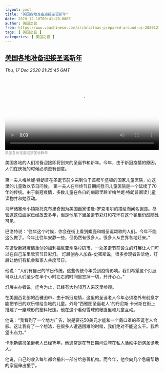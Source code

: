 ```yaml
---
layout: post
title: "美国各地准备迎接圣诞新年"
date: 2020-12-18T00:41:20.000Z
author: 美国之音
from: https://www.voachinese.com/a/christmas-prepared-around-us-20201217/5703786.html
tags: [ 美国之音 ]
categories: [ 美国之音 ]
---
```

<!--1608252080000-->
[美国各地准备迎接圣诞新年](https://www.voachinese.com/a/christmas-prepared-around-us-20201217/5703786.html)
------

<div>
<div><i>Thu, 17 Dec 2020 21:25:45 GMT</i></div><video poster="https://images.weserv.nl?url=gdb.voanews.com/81eac788-2387-4cff-90a3-effea447a4a1_tv_r1_s_w900.jpg" src="https://av.voanews.com/Videoroot/Pangeavideo/2020/12/8/81/81eac788-2387-4cff-90a3-effea447a4a1_240p.mp4" style="width:100%" controls></video><div><small style="color: #999;">美国各地准备迎接圣诞新年</small></div><p>美国各地的人们准备迎接即将到来的圣诞节和新年。今年，由于新冠疫情的原因，人们在庆祝的时候必须更有创意。<br /> <br />第一夫人梅兰妮·特朗普在圣诞节前夕来到位于首都华盛顿的国家儿童医院，向这里的儿童致以节日问候。 第一夫人在年终节日期间慰问儿童医院是一个延续了70年的传统。由于新冠疫情，多数儿童在各自的病房里聆听梅兰妮·特朗普阅读儿童读物并和她互动。 </p><p>马萨诸塞州小镇斯托克布里奇因为美国画家诺曼-罗克韦尔的描绘而闻名遐迩。尽管这这位画家已经故去多年，但是他笔下里圣诞节彩灯和花环在这个镇里仍然随处可见。</p><p>巴洛特说：“往年这个时候，你会在街上看到麋鹿和唱圣诞颂歌的人们。今年不能这么做了。今年比往年安静一些，但仍然有很多人。很多人从世界各地赶来。” </p><p>在遭受新冠疫情重创的加利福尼亚州洛杉矶市，一处圣诞节前设立的灯展让人们可以在自己车里欣赏节日彩灯。 灯展创办人加森-史密斯说，很多参观者告诉他，灯展让他们有机会和家人共度节日。 </p><p>他说：“人们有自己的节日传统。这些传统今年受到疫情影响。我们希望这个灯展可以让人们至少在半个小时左右的时间里忘掉一切，开开心心。” </p><p>灯展主办者说，迄今为止，已经有大约18万人来这里参观。</p><p>在美国西北部的西雅图市，由于新冠疫情，这里的圣诞老人今年必须格外有创意才能把节日的欢乐带给当地的儿童。外号“西雅图圣诞老人”的丹尼斯·卡米斯在街上搭建了一座球形的塑料帐篷。他在这个看似雪球的帐篷里和儿童互动。 </p><p>他说：“我看到了一个地方广告，说是要花50美元才能和一个戴口罩的圣诞老人合影。这让我有了一个想法，在很多人遭遇困难的时候，我们绝对不能这么干。我希望出点力。”</p><p>卡米斯装扮圣诞老人已经15年。他通常是在节日期间受聘在私人活动中扮演圣诞老人。</p><p>他说，自己的收入每年都会捐出一部分给慈善机构。而今年，他会向几个急需帮助的家庭伸出援手。 </p>
</div>
